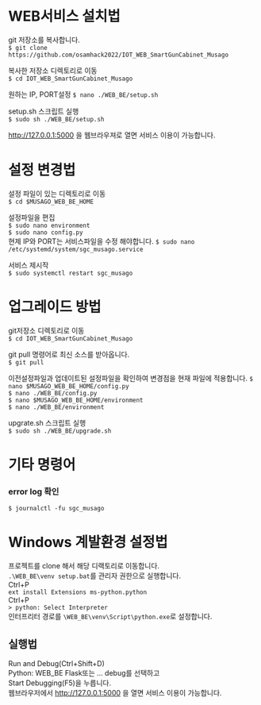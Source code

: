 # WEB서비스 설치법  

git 저장소를 복사합니다.  
```$ git clone https://github.com/osamhack2022/IOT_WEB_SmartGunCabinet_Musago```  

복사한 저장소 디렉토리로 이동  
```$ cd IOT_WEB_SmartGunCabinet_Musago```  

원하는 IP, PORT설정
```$ nano ./WEB_BE/setup.sh```  

setup.sh 스크립트 실행  
```$ sudo sh ./WEB_BE/setup.sh```  

http://127.0.0.1:5000 을 웹브라우져로 열면 서비스 이용이 가능합니다.

# 설정 변경법  

설정 파일이 있는 디렉토리로 이동  
```$ cd $MUSAGO_WEB_BE_HOME```  

설정파일을 편집  
```$ sudo nano environment```  
```$ sudo nano config.py```  
현제 IP와 PORT는 서비스파일을 수정 해야합니다.
```$ sudo nano /etc/systemd/system/sgc_musago.service```  

서비스 제시작  
```$ sudo systemctl restart sgc_musago```  

# 업그레이드 방법

git저장소 디렉토리로 이동  
```$ cd IOT_WEB_SmartGunCabinet_Musago```  

git pull 명령어로 최신 소스를 받아옵니다.  
```$ git pull```

이전설정파일과 업데이트된 설정파일을 확인하여 변경점을 현재 파일에 적용합니다.
```$ nano $MUSAGO_WEB_BE_HOME/config.py```  
```$ nano ./WEB_BE/config.py```  
```$ nano $MUSAGO_WEB_BE_HOME/environment```  
```$ nano ./WEB_BE/environment```  

upgrate.sh 스크립트 실행  
```$ sudo sh ./WEB_BE/upgrade.sh```  

# 기타 명령어
### error log 확인
```$ journalctl -fu sgc_musago```  

# Windows 계발환경 설정법
프로젝트를 clone 해서 해당 디랙토리로 이동합니다.  
```.\WEB_BE\venv setup.bat```를 관리자 권한으로 실행합니다.  
Ctrl+P  
```ext install Extensions ms-python.python```  
Ctrl+P  
```> python: Select Interpreter```  
인터프리터 경로를 ```\WEB_BE\venv\Script\python.exe```로 설정합니다.  

## 실행법  
Run and Debug(Ctrl+Shift+D)  
Python: WEB_BE Flask또는 ... debug를 선택하고  
Start Debugging(F5)을 누릅니다.  
웹브라우저에서 http://127.0.0.1:5000 을 열면 서비스 이용이 가능합니다.

